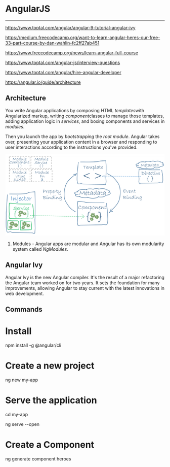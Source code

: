 # AngularJS

---

<https://www.toptal.com/angular/angular-9-tutorial-angular-ivy>

<https://medium.freecodecamp.org/want-to-learn-angular-heres-our-free-33-part-course-by-dan-wahlin-fc2ff27ab451>

<https://www.freecodecamp.org/news/learn-angular-full-course>

<https://www.toptal.com/angular-js/interview-questions>

<https://www.toptal.com/angular/hire-angular-developer>

<https://angular.io/guide/architecture>

## Architecture

You write Angular applications by composing HTML *templates*with Angularized markup, writing *component*classes to manage those templates, adding application logic in *services*, and boxing components and services in *modules*.

Then you launch the app by *bootstrapping* the *root module*. Angular takes over, presenting your application content in a browser and responding to user interactions according to the instructions you've provided.

![image](media/AngularJS-image1.png)

1. Modules - Angular apps are modular and Angular has its own modularity system called *NgModules*.

## Angular Ivy

Angular Ivy is the new Angular compiler. It's the result of a major refactoring the Angular team worked on for two years. It sets the foundation for many improvements, allowing Angular to stay current with the latest innovations in web development.

## Commands

# Install

npm install -g @angular/cli

# Create a new project

ng new my-app

# Serve the application

cd my-app

ng serve --open

# Create a Component

ng generate component heroes
